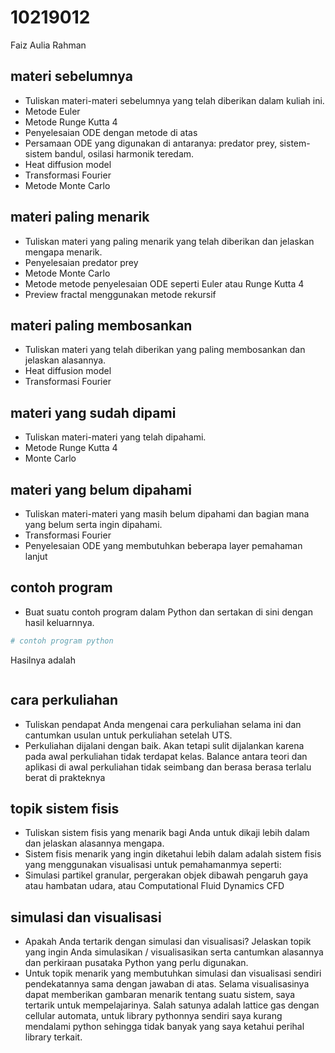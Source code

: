 # 10219012
Faiz Aulia Rahman


## materi sebelumnya
+ Tuliskan materi-materi sebelumnya yang telah diberikan dalam kuliah ini.
 + Metode Euler
 + Metode Runge Kutta 4
 + Penyelesaian ODE dengan metode di atas
 + Persamaan ODE yang digunakan di antaranya: predator prey, sistem-sistem bandul, osilasi harmonik teredam.
 + Heat diffusion model
 + Transformasi Fourier
 + Metode Monte Carlo

## materi paling menarik
+ Tuliskan materi yang paling menarik yang telah diberikan dan jelaskan mengapa menarik.
 + Penyelesaian predator prey
 + Metode Monte Carlo
 + Metode metode penyelesaian ODE seperti Euler atau Runge Kutta 4 
 + Preview fractal menggunakan metode rekursif

## materi paling membosankan
+ Tuliskan materi yang telah diberikan yang paling membosankan dan jelaskan alasannya.
 + Heat diffusion model
 + Transformasi Fourier

## materi yang sudah dipami
+ Tuliskan materi-materi yang telah dipahami.
 + Metode Runge Kutta 4
 + Monte Carlo

## materi yang belum dipahami
+ Tuliskan materi-materi yang masih belum dipahami dan bagian mana yang belum serta ingin dipahami.
 + Transformasi Fourier
 + Penyelesaian ODE yang membutuhkan beberapa layer pemahaman lanjut

## contoh program
+ Buat suatu contoh program dalam Python dan sertakan di sini dengan hasil keluarnnya.

```python
# contoh program python
```

Hasilnya adalah

```
```


## cara perkuliahan
+ Tuliskan pendapat Anda mengenai cara perkuliahan selama ini dan cantumkan usulan untuk perkuliahan setelah UTS.
 + Perkuliahan dijalani dengan baik. Akan tetapi sulit dijalankan karena pada awal perkuliahan tidak terdapat kelas. Balance antara teori dan aplikasi di awal perkuliahan tidak seimbang dan berasa berasa terlalu berat di prakteknya

## topik sistem fisis
+ Tuliskan sistem fisis yang menarik bagi Anda untuk dikaji lebih dalam dan jelaskan alasannya mengapa.
 + Sistem fisis menarik yang ingin diketahui lebih dalam adalah sistem fisis yang menggunakan visualisasi untuk pemahamanmya seperti:
  + Simulasi partikel granular, pergerakan objek dibawah pengaruh gaya atau hambatan udara, atau Computational Fluid Dynamics CFD 


## simulasi dan visualisasi
+ Apakah Anda tertarik dengan simulasi dan visualisasi? Jelaskan topik yang ingin Anda simulasikan / visualisasikan serta cantumkan alasannya dan perkiraan pusataka Python yang perlu digunakan.
 + Untuk topik menarik yang membutuhkan simulasi dan visualisasi sendiri pendekatannya sama dengan jawaban di atas. Selama visualisasinya dapat memberikan gambaran menarik tentang suatu sistem, saya tertarik untuk mempelajarinya.
 Salah satunya adalah lattice gas dengan cellular automata, untuk library pythonnya sendiri saya kurang mendalami python sehingga tidak banyak yang saya ketahui perihal library terkait.
